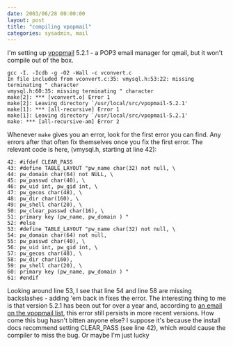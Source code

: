 ```yaml
---
date: 2003/06/28 00:00:00
layout: post
title: "compiling vpopmail"
categories: sysadmin, mail
---
```


I'm setting up [vpopmail](http://inter7.com/vpopmail.html) 5.2.1 - a POP3 email manager for qmail, but it won't compile out of the box.

    gcc -I. -Icdb -g -O2 -Wall -c vconvert.c 
    In file included from vconvert.c:35: vmysql.h:53:22: missing terminating " character 
    vmysql.h:60:35: missing terminating " character 
    make[2]: *** [vconvert.o] Error 1 
    make[2]: Leaving directory `/usr/local/src/vpopmail-5.2.1' 
    make[1]: *** [all-recursive] Error 1 
    make[1]: Leaving directory `/usr/local/src/vpopmail-5.2.1' 
    make: *** [all-recursive-am] Error 2 

Whenever `make` gives you an error, look for the first error you can find. Any errors after that often fix themselves once you fix the first error.  The relevant code is here, (vmysql.h, starting at line 42):

    42: #ifdef CLEAR_PASS 
    43: #define TABLE_LAYOUT "pw_name char(32) not null, \ 
    44: pw_domain char(64) not NULL, \ 
    45: pw_passwd char(40), \ 
    46: pw_uid int, pw_gid int, \ 
    47: pw_gecos char(48), \ 
    48: pw_dir char(160), \ 
    49: pw_shell char(20), \ 
    50: pw_clear_passwd char(16), \ 
    51: primary key (pw_name, pw_domain ) " 
    52: #else 
    53: #define TABLE_LAYOUT "pw_name char(32) not null, \ 
    54: pw_domain char(64) not null, 
    55: pw_passwd char(40), \ 
    56: pw_uid int, pw_gid int, \ 
    57: pw_gecos char(48), \ 
    58: pw_dir char(160), 
    59: pw_shell char(20), \ 
    60: primary key (pw_name, pw_domain ) " 
    61: #endif

Looking around line 53, I see that line 54 and line 58 are missing backslashes - adding 'em back in fixes the error. The interesting thing to me is that version 5.2.1 has been out for over a year and, according to [an email on the vpopmail list](http://www.mail-archive.com/vchkpw@inter7.com/msg12238.html), this error still persists in more recent versions. How come this bug hasn't bitten anyone else? I suppose it's because the install docs recommend setting CLEAR_PASS (see line 42), which would cause the compiler to miss the bug. Or maybe I'm just lucky
